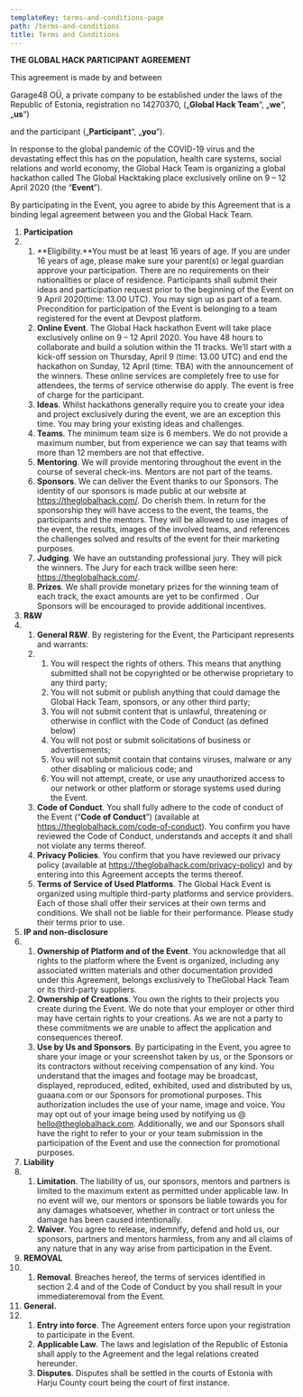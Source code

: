 ```yaml
---
templateKey: terms-and-conditions-page
path: /terms-and-conditions
title: Terms and Conditions
---
```

**THE GLOBAL HACK PARTICIPANT AGREEMENT**

This agreement is made by and between

Garage48 OÜ, a private company to be established under the laws of the Republic of Estonia, registration no 14270370, („**Global Hack Team**“, „**we**“, „**us**“)

and the participant („**Participant**“, „**you**“).

In response to the global pandemic of the COVID-19 virus and the devastating effect this has on the population, health care systems, social relations and world economy, the Global Hack Team is organizing a global hackathon called The Global Hacktaking place exclusively online on 9 – 12 April 2020 (the “**Event**”).

By participating in the Event, you agree to abide by this Agreement that is a binding legal agreement between you and the Global Hack Team.

1. **Participation**
2. 1. **Eligibility.**You must be at least 16 years of age. If you are under 16 years of age, please make sure your parent(s) or legal guardian approve your participation. There are no requirements on their nationalities or place of residence. Participants shall submit their ideas and participation request prior to the beginning of the Event on 9 April 2020(time: 13.00 UTC). You may sign up as part of a team. Precondition for participation of the Event is belonging to a team registered for the event at Devpost platform.
   2. **Online Event**. The Global Hack hackathon Event will take place exclusively online on 9 – 12 April 2020. You have 48 hours to collaborate and build a solution within the 11 tracks. We’ll start with a kick-off session on Thursday, April 9 (time: 13.00 UTC) and end the hackathon on Sunday, 12 April (time: TBA) with the announcement of the winners. These online services are completely free to use for attendees, the terms of service otherwise do apply. The event is free of charge for the participant.
   3. **Ideas**. Whilst hackathons generally require you to create your idea and project exclusively during the event, we are an exception this time. You may bring your existing ideas and challenges.
   4. **Teams**. The minimum team size is 6 members. We do not provide a maximum number, but from experience we can say that teams with more than 12 members are not that effective.
   5. **Mentoring**. We will provide mentoring throughout the event in the course of several check-ins. Mentors are not part of the teams.
   6. **Sponsors**. We can deliver the Event thanks to our Sponsors. The identity of our sponsors is made public at our website at <https://theglobalhack.com/>. Do cherish them. In return for the sponsorship they will have access to the event, the teams, the participants and the mentors. They will be allowed to use images of the event, the results, images of the involved teams, and references the challenges solved and results of the event for their marketing purposes.
   7. **Judging**. We have an outstanding professional jury. They will pick the winners. The Jury for each track willbe seen here: <https://theglobalhack.com/>.
   8. **Prizes**. We shall provide monetary prizes for the winning team of each track, the exact amounts are yet to be confirmed . Our Sponsors will be encouraged to provide additional incentives.
3. **R&W**
4. 1. **General R&W**. By registering for the Event, the Participant represents and warrants:
   2. 1. You will respect the rights of others. This means that anything submitted shall not be copyrighted or be otherwise proprietary to any third party;
      2. You will not submit or publish anything that could damage the Global Hack Team, sponsors, or any other third party;
      3. You will not submit content that is unlawful, threatening or otherwise in conflict with the Code of Conduct (as defined below)
      4. You will not post or submit solicitations of business or advertisements;
      5. You will not submit contain that contains viruses, malware or any other disabling or malicious code; and
      6. You will not attempt, create, or use any unauthorized access to our network or other platform or storage systems used during the Event.
   3. **Code of Conduct**. You shall fully adhere to the code of conduct of the Event (“**Code of Conduct**”) (available at <https://theglobalhack.com/code-of-conduct>). You confirm you have reviewed the Code of Conduct, understands and accepts it and shall not violate any terms thereof.
   4. **Privacy Policies**. You confirm that you have reviewed our privacy policy (available at <https://theglobalhack.com/privacy-policy>) and by entering into this Agreement accepts the terms thereof.
   5. **Terms of Service of Used Platforms**. The Global Hack Event is organized using multiple third-party platforms and service providers. Each of those shall offer their services at their own terms and conditions. We shall not be liable for their performance. Please study their terms prior to use.
5. **IP and non-disclosure**
6. 1. **Ownership of Platform and of the Event**. You acknowledge that all rights to the platform where the Event is organized, including any associated written materials and other documentation provided under this Agreement, belongs exclusively to TheGlobal Hack Team or its third-party suppliers.
   2. **Ownership of Creations**. You own the rights to their projects you create during the Event. We do note that your employer or other third may have certain rights to your creations. As we are not a party to these commitments we are unable to affect the application and consequences thereof.
   3. **Use by Us and Sponsors**. By participating in the Event, you agree to share your image or your screenshot taken by us, or the Sponsors or its contractors without receiving compensation of any kind. You understand that the images and footage may be broadcast, displayed, reproduced, edited, exhibited, used and distributed by us, guaana.com or our Sponsors for promotional purposes. This authorization includes the use of your name, image and voice. You may opt out of your image being used by notifying us @ hello@theglobalhack.com. Additionally, we and our Sponsors shall have the right to refer to your or your team submission in the participation of the Event and use the connection for promotional purposes.
7. **Liability**
8. 1. **Limitation**. The liability of us, our sponsors, mentors and partners is limited to the maximum extent as permitted under applicable law. In no event will we, our mentors or sponsors be liable towards you for any damages whatsoever, whether in contract or tort unless the damage has been caused intentionally.
   2. **Waiver**. You agree to release, indemnify, defend and hold us, our sponsors, partners and mentors harmless, from any and all claims of any nature that in any way arise from participation in the Event.
9. **REMOVAL**
10. 1. **Removal**. Breaches hereof, the terms of services identified in section 2.4 and of the Code of Conduct by you shall result in your immediateremoval from the Event.
11. **General.**
12. 1. **Entry into force**. The Agreement enters force upon your registration to participate in the Event.
    2. **Applicable Law**. The laws and legislation of the Republic of Estonia shall apply to the Agreement and the legal relations created hereunder.
    3. **Disputes**. Disputes shall be settled in the courts of Estonia with Harju County court being the court of first instance.
